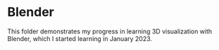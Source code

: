 # Blender
This folder demonstrates my progress in learning 3D visualization with Blender, which I started learning in January 2023.
